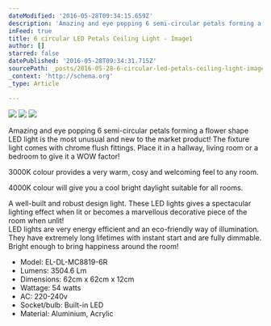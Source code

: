 ```yaml
---
dateModified: '2016-05-28T09:34:15.659Z'
description: 'Amazing and eye popping 6 semi-circular petals forming a flower shape LED light is the most unusual and new to the market product! The fixture light comes with chrome flush fittings. Place it in a hallway, living room or a bedroom to give it a WOW factor!'
inFeed: true
title: 6 circular LED Petals Ceiling Light - Image1
author: []
starred: false
datePublished: '2016-05-28T09:34:31.715Z'
sourcePath: _posts/2016-05-28-6-circular-led-petals-ceiling-light-image1.md
_context: 'http://schema.org'
_type: Article

---
```

![](https://s3-us-west-2.amazonaws.com/the-grid-img/p/36111545357b36ec34d925c6e2efd75895883fb5.png)
![](https://the-grid-user-content.s3-us-west-2.amazonaws.com/195d6aa0-57dd-4afa-85fa-bda04a63b52c.png)
![](https://the-grid-user-content.s3-us-west-2.amazonaws.com/bbbeca2d-a5f9-4311-abec-ede100d67f77.jpg)

Amazing and eye popping 6 semi-circular petals forming a flower shape LED light is the most unusual and new to the market product! The fixture light comes with chrome flush fittings. Place it in a hallway, living room or a bedroom to give it a WOW factor!

3000K colour provides a very warm, cosy and welcoming feel to any room.

4000K colour will give you a cool bright daylight suitable for all rooms.

A well-built and robust design light. These LED lights gives a spectacular lighting effect when lit or becomes a marvellous decorative piece of the room when unlit!  
LED lights are very energy efficient and an eco-friendly way of illumination. They have extremely long lifetimes with instant start and are fully dimmable. Bright enough to bring happiness around the room!

* Model: EL-DL-MC8819-6R
* Lumens: 3504.6 Lm
* Dimensions: 62cm x 62cm x 12cm
* Wattage: 54 watts
* AC: 220-240v
* Socket/bulb: Built-in LED
* Material: Aluminium, Acrylic